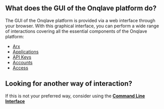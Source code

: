 ## **What does the GUI of the Onqlave platform do?**

The GUI of the Onqlave platform is provided via a web interface through your browser.
With this graphical interface, you can perform a wide range of interactions covering all the essential components of the Onqlave platform:

- [Arx](../administration/arx)
- [Applications](../administration/application)
- [API Keys](../administration/apikey)
- [Accounts](../platform/account)
- [Access](../platform/access)

## **Looking for another way of interaction?**

If this is not your preferred way, consider using the [**Command Line Interface**](../cli-guide/overview-cli.md)
